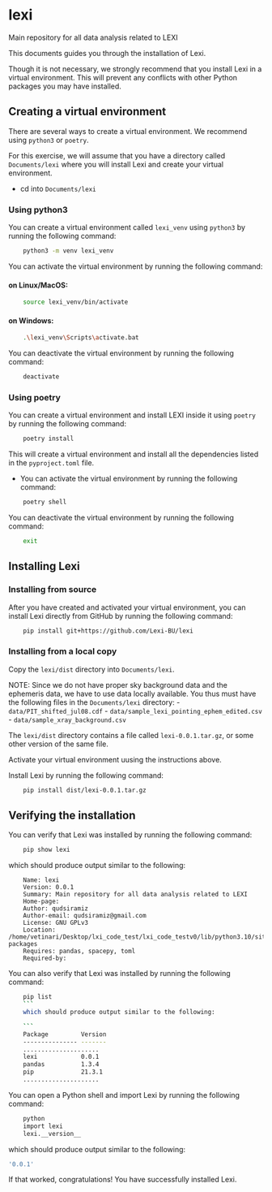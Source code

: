 # lexi
Main repository for all data analysis related to LEXI

This documents guides you through the installation of Lexi.

Though it is not necessary, we strongly recommend that you install Lexi in a virtual environment.
This will prevent any conflicts with other Python packages you may have installed.

## Creating a virtual environment
There are several ways to create a virtual environment. We recommend using `python3` or `poetry`.

For this exercise, we will assume that you have a directory called `Documents/lexi` where you will
install Lexi and create your virtual environment.

- cd into `Documents/lexi`

### Using python3
You can create a virtual environment called `lexi_venv` using `python3` by running the following command:

```bash
    python3 -m venv lexi_venv
```

You can activate the virtual environment by running the following command:

#### on Linux/MacOS:

```bash
    source lexi_venv/bin/activate
```

#### on Windows:

```bash
    .\lexi_venv\Scripts\activate.bat
```

You can deactivate the virtual environment by running the following command:

```bash
    deactivate
```

### Using poetry
You can create a virtual environment and install LEXI inside it using `poetry` by running the following command:

```bash
    poetry install
```
This will create a virtual environment and install all the dependencies listed in the `pyproject.toml` file.
- You can activate the virtual environment by running the following command:

```bash
    poetry shell
```

You can deactivate the virtual environment by running the following command:

```bash
    exit
```

## Installing Lexi

### Installing from source
After you have created and activated your virtual environment, you can install Lexi directly from GitHub by running the following command:

```bash
    pip install git+https://github.com/Lexi-BU/lexi
```

### Installing from a local copy
Copy the `lexi/dist` directory into `Documents/lexi`.

NOTE: Since we do not have proper sky background data and the ephemeris data, we have to use 
data locally available. You thus must have the following files in the `Documents/lexi` directory:
    - `data/PIT_shifted_jul08.cdf`
    - `data/sample_lexi_pointing_ephem_edited.csv`
    - `data/sample_xray_background.csv`

The `lexi/dist` directory contains a file called `lexi-0.0.1.tar.gz`, or some other version of the same file.

Activate your virtual environment uusing the instructions above.

Install Lexi by running the following command:

```bash
    pip install dist/lexi-0.0.1.tar.gz
```

## Verifying the installation
You can verify that Lexi was installed by running the following command:

```bash
    pip show lexi
```

which should produce output similar to the following:

```
    Name: lexi
    Version: 0.0.1
    Summary: Main repository for all data analysis related to LEXI
    Home-page: 
    Author: qudsiramiz
    Author-email: qudsiramiz@gmail.com
    License: GNU GPLv3
    Location: /home/vetinari/Desktop/lxi_code_test/lxi_code_testv0/lib/python3.10/site-packages
    Requires: pandas, spacepy, toml
    Required-by: 
```

You can also verify that Lexi was installed by running the following command:
```bash
    pip list
    ```
    which should produce output similar to the following:

    ```
    Package         Version
    --------------- -------
    .....................
    lexi            0.0.1
    pandas          1.3.4
    pip             21.3.1
    .....................
```

You can open a Python shell and import Lexi by running the following command:

```bash
    python
    import lexi
    lexi.__version__
``` 

which should produce output similar to the following:

```bash
'0.0.1'
```
If that worked, congratulations! You have successfully installed Lexi.
